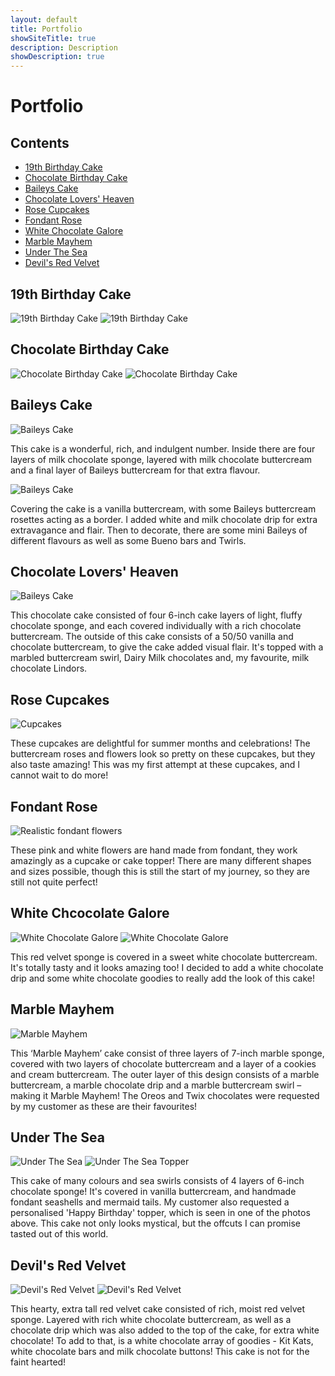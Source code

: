 ```yaml
---
layout: default
title: Portfolio
showSiteTitle: true
description: Description
showDescription: true
---
```


# Portfolio

## Contents
* [19th Birthday Cake](#19th-birthday-cake)
* [Chocolate Birthday Cake](#chocolate-birthday-cake)
* [Baileys Cake](#baileys-cake)
* [Chocolate Lovers' Heaven](#chocolate-lovers-heaven)
* [Rose Cupcakes](#rose-cupcakes)
* [Fondant Rose](#fondant-rose)
* [White Chocolate Galore](#white-chocolate-galore)
* [Marble Mayhem](#marble-mayhem)
* [Under The Sea](#under-the-sea)
* [Devil's Red Velvet](#devils-red-velvet)


## 19th Birthday Cake
![19th Birthday Cake](/assets/images/photos/PhoebeBirthday/PhoebeBirthday1.jpeg)
![19th Birthday Cake](/assets/images/photos/PhoebeBirthday/PhoebeBirthday2.jpeg)

## Chocolate Birthday Cake
![Chocolate Birthday Cake](/assets/images/photos/ChocolateBirthday/ChocolateBirthday1.jpeg)
![Chocolate Birthday Cake](/assets/images/photos/ChocolateBirthday/ChocolateBirthday2.jpeg)

## Baileys Cake
![Baileys Cake](/assets/images/photos/BaileysCake/baileysCake1.jpeg)

This cake is a wonderful, rich, and indulgent number. Inside there are four layers of milk chocolate sponge, layered with milk chocolate buttercream and a final layer of Baileys buttercream for that extra flavour.

![Baileys Cake](/assets/images/photos/BaileysCake/baileysCake2.jpeg)

Covering the cake is a vanilla buttercream, with some Baileys buttercream rosettes acting as a border. I added white and milk chocolate drip for extra extravagance and flair. Then to decorate, there are some mini Baileys of different flavours as well as some Bueno bars and Twirls.

## Chocolate Lovers' Heaven
![Baileys Cake](/assets/images/photos/chocolateNotesCake/chocolateNotes2.jpeg)

This chocolate cake consisted of four 6-inch cake layers of light, fluffy chocolate sponge, and each covered individually with a rich chocolate buttercream. The outside of this cake consists of a 50/50 vanilla and chocolate buttercream, to give the cake added visual flair. It's topped with a marbled buttercream swirl, Dairy Milk chocolates and, my favourite, milk chocolate Lindors.

## Rose Cupcakes
![Cupcakes](/assets/images/photos/RoseCupcakes/cupcakes.jpeg)

These cupcakes are delightful for summer months and celebrations! The buttercream roses and flowers look so pretty on these cupcakes, but they also taste amazing! This was my first attempt at these cupcakes, and I cannot wait to do more!

## Fondant Rose

![Realistic fondant flowers](/assets/images/photos/RoseCupcakes/fondantRealism.jpeg)

These pink and white flowers are hand made from fondant, they work amazingly as a cupcake or cake topper! There are many different shapes and sizes possible, though this is still the start of my journey, so they are still not quite perfect!

## White Chcocolate Galore
![White Chocolate Galore](/assets/images/photos/WhiteChocolateGalore/whiteChoc1.jpeg)
![White Chocolate Galore](/assets/images/photos/WhiteChocolateGalore/whiteChoc2.jpeg)

This red velvet sponge is covered in a sweet white chocolate buttercream. It's totally tasty and it looks amazing too! I decided to add a white chocolate drip and some white chocolate goodies to really add the look of this cake!

## Marble Mayhem
![Marble Mayhem](/assets/images/photos/MarbleMayhem/milkChoc1.jpeg)

This ‘Marble Mayhem’ cake consist of three layers of 7-inch marble sponge, covered with two layers of chocolate buttercream and a layer of a cookies and cream buttercream. The outer layer of this design consists of a marble buttercream, a marble chocolate drip and a marble buttercream swirl – making it Marble Mayhem! The Oreos and Twix chocolates were requested by my customer as these are their favourites!

## Under The Sea
![Under The Sea](/assets/images/photos/UnderTheSea/UnderTheSea2.jpeg)
![Under The Sea Topper](/assets/images/photos/UnderTheSea/UnderTheSea1.jpeg)

This cake of many colours and sea swirls consists of 4 layers of 6-inch chocolate sponge! It's covered in vanilla buttercream, and handmade fondant seashells and mermaid tails. My customer also requested a personalised 'Happy Birthday' topper, which is seen in one of the photos above. This cake not only looks mystical, but the offcuts I can promise tasted out of this world.

## Devil's Red Velvet
![Devil's Red Velvet](/assets/images/photos/DevilsRedVelvet/DevilsRedVelvet1.jpeg)
![Devil's Red Velvet](/assets/images/photos/DevilsRedVelvet/DevilsRedVelvet2.jpeg)

This hearty, extra tall red velvet cake consisted of rich, moist red velvet sponge. Layered with rich white chocolate buttercream, as well as a chocolate drip which was also added to the top of the cake, for extra white chocolate! To add to that, is a white chocolate array of goodies - Kit Kats, white chocolate bars and milk chocolate buttons! This cake is not for the faint hearted!